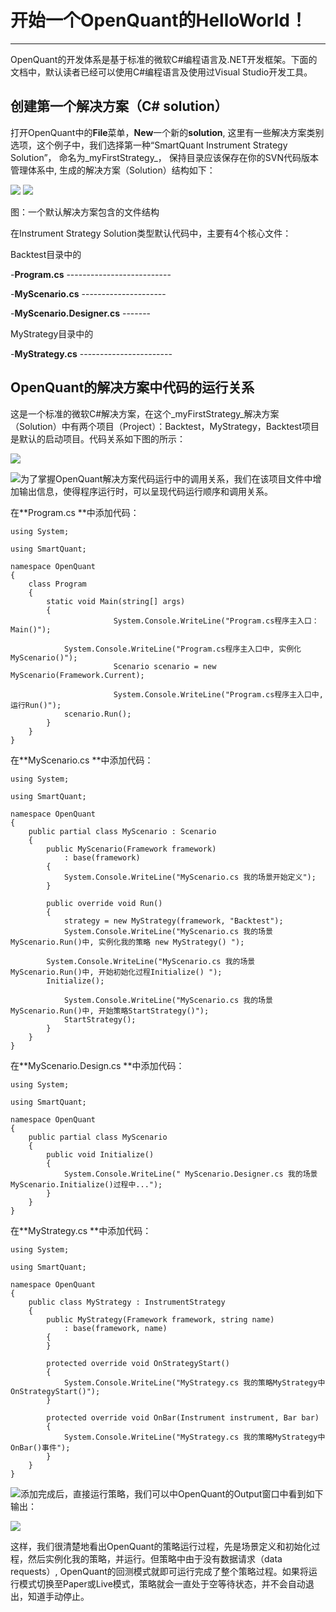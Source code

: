 # 开始一个OpenQuant的HelloWorld！

---

OpenQuant的开发体系是基于标准的微软C\#编程语言及.NET开发框架。下面的文档中，默认读者已经可以使用C\#编程语言及使用过Visual Studio开发工具。

## 创建第一个解决方案（C\# solution）

打开OpenQuant中的**File**菜单，**New**一个新的**solution**, 这里有一些解决方案类别选项，这个例子中，我们选择第一种“SmartQuant Instrument Strategy Solution”， 命名为_myFirstStrategy_， 保持目录应该保存在你的SVN代码版本管理体系中, 生成的解决方案（Solution）结构如下：

![](/assets/myFirstStrategyTreeDos.png)      ![](/assets/myFirstStrategyFilesTreeOQ.png)

图：一个默认解决方案包含的文件结构

在Instrument Strategy Solution类型默认代码中，主要有4个核心文件：

Backtest目录中的

-**Program.cs** --------------------------

-**MyScenario.cs** ---------------------

-**MyScenario.Designer.cs** -------

MyStrategy目录中的

-**MyStrategy.cs** -----------------------

## OpenQuant的解决方案中代码的运行关系

这是一个标准的微软C\#解决方案，在这个_myFirstStrategy_解决方案（Solution）中有两个项目（Project）：Backtest，MyStrategy，Backtest项目是默认的启动项目。代码关系如下图的所示：

![](/assets/myFirstStrategyCodeMap.png)

![](/icons/icon_labtubeBlue.ico)为了掌握OpenQuant解决方案代码运行中的调用关系，我们在该项目文件中增加输出信息，使得程序运行时，可以呈现代码运行顺序和调用关系。

在**Program.cs **中添加代码：

```
using System;

using SmartQuant;

namespace OpenQuant
{
	class Program
	{
		static void Main(string[] args)
		{
                       System.Console.WriteLine("Program.cs程序主入口： Main()");
			
			System.Console.WriteLine("Program.cs程序主入口中, 实例化MyScenario()");
                       Scenario scenario = new MyScenario(Framework.Current);
			
                       System.Console.WriteLine("Program.cs程序主入口中, 运行Run()");
			scenario.Run();
		}
	}
}

```

在**MyScenario.cs **中添加代码：

```
using System;

using SmartQuant;

namespace OpenQuant
{
    public partial class MyScenario : Scenario
    {
        public MyScenario(Framework framework)
            : base(framework)
        {
            System.Console.WriteLine("MyScenario.cs 我的场景开始定义");
        }

        public override void Run()
        {
            strategy = new MyStrategy(framework, "Backtest");
            System.Console.WriteLine("MyScenario.cs 我的场景MyScenario.Run()中, 实例化我的策略 new MyStrategy() ");
			
	    System.Console.WriteLine("MyScenario.cs 我的场景MyScenario.Run()中, 开始初始化过程Initialize() ");
	    Initialize();

            System.Console.WriteLine("MyScenario.cs 我的场景MyScenario.Run()中, 开始策略StartStrategy()");
            StartStrategy();
        }
    }
}
```

在**MyScenario.Design.cs **中添加代码：

```
using System;

using SmartQuant;

namespace OpenQuant
{
    public partial class MyScenario
    {
		public void Initialize()
		{
			System.Console.WriteLine(" MyScenario.Designer.cs 我的场景MyScenario.Initialize()过程中...");
		}
    }
}
```

在**MyStrategy.cs **中添加代码：

```
using System;

using SmartQuant;

namespace OpenQuant
{
    public class MyStrategy : InstrumentStrategy
    {
		public MyStrategy(Framework framework, string name)
            : base(framework, name)
        {
        }

        protected override void OnStrategyStart()
        {
			System.Console.WriteLine("MyStrategy.cs 我的策略MyStrategy中OnStrategyStart()");
        }

        protected override void OnBar(Instrument instrument, Bar bar)
        {
			System.Console.WriteLine("MyStrategy.cs 我的策略MyStrategy中OnBar()事件");
        }
    }
}
```

![](/icons/icon_labtubeOrg.ico)添加完成后，直接运行策略，我们可以中OpenQuant的Output窗口中看到如下输出：

![](/assets/HelloWorldOutput01.png)

这样，我们很清楚地看出OpenQuant的策略运行过程，先是场景定义和初始化过程，然后实例化我的策略，并运行。但策略中由于没有数据请求（data requests）, OpenQuant的回测模式就即可运行完成了整个策略过程。如果将运行模式切换至Paper或Live模式，策略就会一直处于空等待状态，并不会自动退出，知道手动停止。



